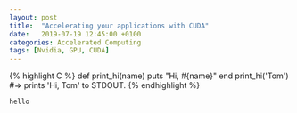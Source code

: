 ```yaml
---
layout: post
title:  "Accelerating your applications with CUDA"
date:   2019-07-19 12:45:00 +0100
categories: Accelerated Computing
tags: [Nvidia, GPU, CUDA]
---
```


{% highlight C %}
def print_hi(name)
  puts "Hi, #{name}"
end
print_hi('Tom')
#=> prints 'Hi, Tom' to STDOUT.
{% endhighlight %}

`hello`


